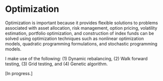 # Optimization

Optimization is important because it provides flexible solutions to problems associated with asset allocation, risk management, option pricing, volatility estimation, portfolio optimization, and construction of index funds can be solved using optimization techniques such as nonlinear optimization models, quadratic programming formulations, and stochastic programming models. 

I make use of the following: (1) Dynamic rebalancing, (2) Walk forward testing, (3) Grid testing, and (4) Genetic algorithm.

[In progress.]
